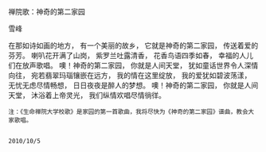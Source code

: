 禅院歌：神奇的第二家园

雪峰


在那如诗如画的地方，
有一个美丽的故乡，
它就是神奇的第二家园，
传送着爱的芬芳。
喇叭花开满了山岗，
紫罗兰吐露清香，
花香鸟语四季如春，
幸福的人儿们在放声歌唱。
噢！神奇的第二家园，
你就是人间天堂，
犹如童话世界令人深情向往，
宛若翡翠玛瑙镶嵌在远方，
我的情在这里绽放，
我的爱犹如碧波荡漾，
无忧无虑尽情畅想，
日日夜夜是醉人的梦想。
噢！神奇的第二家园，
你就是人间天堂，
沐浴着上帝灵光，
我们纵情欢唱尽情徜徉。


    注：《生命禅院大学校歌》是家园的第一首歌曲，我将尽快为《神奇的第二家园》谱曲，教会大家歌唱。


    2010/10/5



